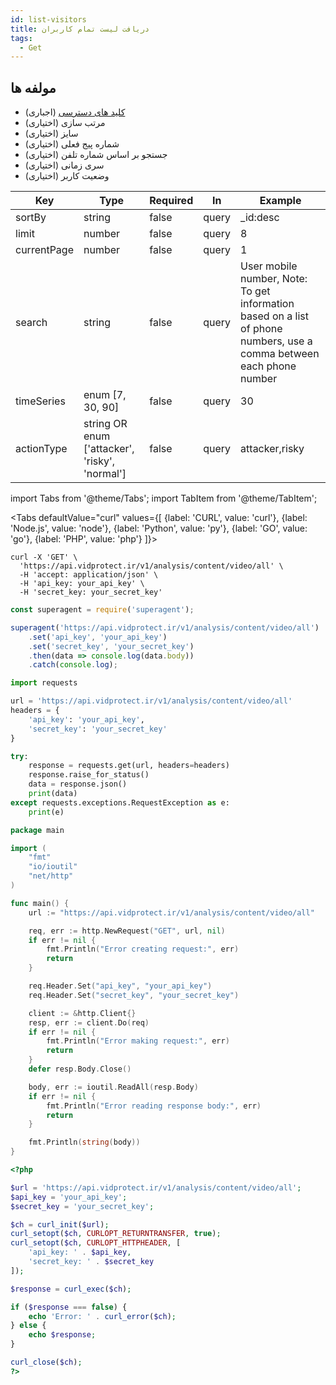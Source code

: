 ```yaml
---
id: list-visitors
title: دریافت لیست تمام کاربران
tags:
  - Get
---
```


## مولفه ها

* [کلید های دسترسی][] (اجباری)
* مرتب سازی (اختیاری)
* سایز (اختیاری)
* شماره پیج فعلی (اختیاری)
* جستجو بر اساس شماره تلفن (اختیاری)
* سری زمانی (اختیاری)
* وضعیت کاربر (اختیاری)

| Key         | Type                                           | Required | In    | Example                                                                                                              |
|-------------|------------------------------------------------|----------|-------|----------------------------------------------------------------------------------------------------------------------|
| sortBy      | string                                         | false    | query | _id:desc                                                                                                             |
| limit       | number                                         | false    | query | 8                                                                                                                    |
| currentPage | number                                         | false    | query | 1                                                                                                                    |
| search      | string                                         | false    | query | User mobile number, Note: To get information based on a list of phone numbers, use a comma between each phone number |
| timeSeries  | enum [7, 30, 90]                               | false    | query | 30                                                                                                                   |
| actionType  | string OR enum ['attacker', 'risky', 'normal'] | false    | query | attacker,risky                                                                                                       |


import Tabs from '@theme/Tabs';
import TabItem from '@theme/TabItem';

<Tabs
defaultValue="curl"
values={[
{label: 'CURL', value: 'curl'},
{label: 'Node.js', value: 'node'},
{label: 'Python', value: 'py'},
{label: 'GO', value: 'go'},
{label: 'PHP', value: 'php'}
]}>

<TabItem value="curl">

```shell
curl -X 'GET' \
  'https://api.vidprotect.ir/v1/analysis/content/video/all' \
  -H 'accept: application/json' \
  -H 'api_key: your_api_key' \
  -H 'secret_key: your_secret_key'
```

</TabItem>

<TabItem value="node">

```js
const superagent = require('superagent');

superagent('https://api.vidprotect.ir/v1/analysis/content/video/all')
    .set('api_key', 'your_api_key')
    .set('secret_key', 'your_secret_key')
    .then(data => console.log(data.body))
    .catch(console.log);
```

</TabItem>

<TabItem value="py">

```python
import requests

url = 'https://api.vidprotect.ir/v1/analysis/content/video/all'
headers = {
    'api_key': 'your_api_key',
    'secret_key': 'your_secret_key'
}

try:
    response = requests.get(url, headers=headers)
    response.raise_for_status()
    data = response.json()
    print(data)
except requests.exceptions.RequestException as e:
    print(e)
```

</TabItem>


<TabItem value="go">

```go
package main

import (
	"fmt"
	"io/ioutil"
	"net/http"
)

func main() {
	url := "https://api.vidprotect.ir/v1/analysis/content/video/all"

	req, err := http.NewRequest("GET", url, nil)
	if err != nil {
		fmt.Println("Error creating request:", err)
		return
	}

	req.Header.Set("api_key", "your_api_key")
	req.Header.Set("secret_key", "your_secret_key")

	client := &http.Client{}
	resp, err := client.Do(req)
	if err != nil {
		fmt.Println("Error making request:", err)
		return
	}
	defer resp.Body.Close()

	body, err := ioutil.ReadAll(resp.Body)
	if err != nil {
		fmt.Println("Error reading response body:", err)
		return
	}

	fmt.Println(string(body))
}
```

</TabItem>

<TabItem value="php">

```php
<?php

$url = 'https://api.vidprotect.ir/v1/analysis/content/video/all';
$api_key = 'your_api_key';
$secret_key = 'your_secret_key';

$ch = curl_init($url);
curl_setopt($ch, CURLOPT_RETURNTRANSFER, true);
curl_setopt($ch, CURLOPT_HTTPHEADER, [
    'api_key: ' . $api_key,
    'secret_key: ' . $secret_key
]);

$response = curl_exec($ch);

if ($response === false) {
    echo 'Error: ' . curl_error($ch);
} else {
    echo $response;
}

curl_close($ch);
?>
```

</TabItem>

</Tabs>

[کلید های دسترسی]: https://vidprotect.ir/panel/settings/security-settings